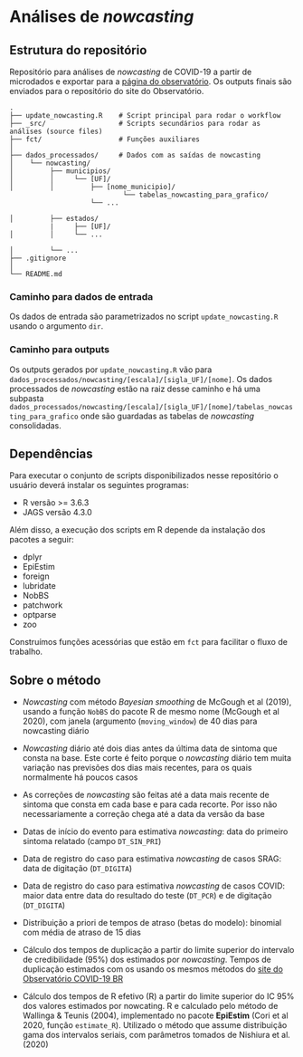 # Análises de _nowcasting_

## Estrutura do repositório

Repositório para análises de _nowcasting_ de COVID-19 a partir de microdados e exportar para a [página do observatório](https://covid19br.github.io/). Os outputs finais são enviados para o repositório do site do Observatório.

    .
    ├── update_nowcasting.R    # Script principal para rodar o workflow
    ├── _src/                  # Scripts secundários para rodar as análises (source files)
    ├── fct/                   # Funções auxiliares
    │    
    ├── dados_processados/     # Dados com as saídas de nowcasting
    │    └── nowcasting/
    │         ├── municipios/
    │         │     └── [UF]/
    │         │         ├── [nome_municipio]/
                                └── tabelas_nowcasting_para_grafico/
                        └── ...
                                
    │         ├── estados/
              |     ├── [UF]/
    │         │     └── ...
                    
    │         └── ...      
    ├── .gitignore 
    │
    └── README.md

### Caminho para dados de entrada

Os dados de entrada são parametrizados no script `update_nowcasting.R` usando o argumento `dir`. 

### Caminho para outputs

Os outputs gerados por `update_nowcasting.R` vão para `dados_processados/nowcasting/[escala]/[sigla_UF]/[nome]`. Os dados processados de *nowcasting* estão na raiz desse caminho e há uma subpasta `dados_processados/nowcasting/[escala]/[sigla_UF]/[nome]/tabelas_nowcasting_para_grafico` onde são guardadas as tabelas de *nowcasting* consolidadas. 

## Dependências

Para executar o conjunto de scripts disponibilizados nesse repositório o usuário deverá instalar os seguintes programas:

- R versão >= 3.6.3
- JAGS versão 4.3.0

Além disso, a execução dos scripts em R depende da instalação dos pacotes a seguir:

- dplyr 
- EpiEstim 
- foreign
- lubridate 
- NobBS 
- patchwork 
- optparse 
- zoo

Construímos funções acessórias que estão em `fct` para facilitar o fluxo de trabalho.

## Sobre o método

- *Nowcasting* com método *Bayesian smoothing* de McGough et al (2019), usando a função `NobBS` do pacote R de mesmo nome (McGough et al 2020), com janela (argumento (`moving_window`) de 40 dias para nowcasting diário

- *Nowcasting* diário até dois dias antes da última data de sintoma que consta na base. Este corte é feito
porque o _nowcasting_ diário tem muita variação nas previsões dos dias mais recentes, para os quais
normalmente há poucos casos

- As correções de *nowcasting* são feitas até a data mais recente de sintoma que consta em cada base e
para cada recorte. Por isso não necessariamente a correção chega até a data da versão da base

- Datas de início do evento para estimativa *nowcasting*: data do primeiro sintoma relatado (campo
`DT_SIN_PRI`)

- Data de registro do caso para estimativa *nowcasting* de casos SRAG: data de digitação (`DT_DIGITA`)

- Data de registro do caso para estimativa *nowcasting* de casos COVID: maior data entre data do resultado
do teste (`DT_PCR`) e de digitação (`DT_DIGITA`)

- Distribuição a priori de tempos de atraso (betas do modelo): binomial com média de atraso de 15 dias

- Cálculo dos tempos de duplicação a partir do limite superior do intervalo de credibilidade (95%) dos
estimados por *nowcasting*. Tempos de duplicação estimados com os usando os mesmos métodos do [site
do Observatório COVID-19 BR](https://covid19br.github.io)

- Cálculo dos tempos de R efetivo (R) a partir do limite superior do IC 95% dos valores estimados por
nowcating. R e calculado pelo método de Wallinga & Teunis (2004), implementado no pacote **EpiEstim**
(Cori et al 2020, função `estimate_R`). Utilizado o método que assume distribuição gama dos intervalos
seriais, com parâmetros tomados de Nishiura et al. (2020)
